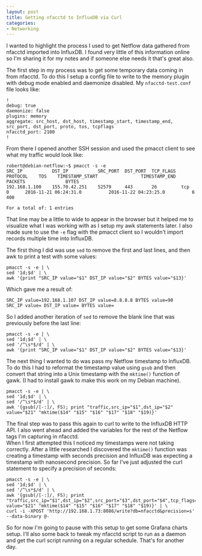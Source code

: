 ```yaml
---
layout: post
title: Getting nfacctd to InfluxDB via Curl
categories: 
- Networking
--- 
```


I wanted to highlight the process I used to get Netflow data gathered from nfacctd imported into InfluxDB. I found very little of this information online so I'm sharing it for my notes and if someone else needs it that's great also.

The first step in my process was to get some temporary data coming in from nfacctd. To do this I setup a config file to write to the memory plugin with debug mode enabled and daemonize disabled. My `nfacctd-test.conf` file looks like:  
  
```
!  
debug: true  
daemonize: false  
plugins: memory  
aggregate: src_host, dst_host, timestamp_start, timestamp_end, src_port, dst_port, proto, tos, tcpflags
nfacctd_port: 2100  
!
```
From there I opened another SSH session and used the pmacct client to see what my traffic would look like:
  
```
robert@debian-netflow:~$ pmacct -s -e
SRC_IP           DST_IP           SRC_PORT  DST_PORT  TCP_FLAGS  PROTOCOL    TOS    TIMESTAMP_START                TIMESTAMP_END                  PACKETS               BYTES
192.168.1.100    155.70.42.251    52579     443       26         tcp         0      2016-11-21 06:24:31.0          2016-11-22 04:23:25.0          6                     400
  
For a total of: 1 entries
```  
That line may be a little to wide to appear in the browser but it helped me to visualize what I was working with as I setup my awk statements later. I also made sure to use the `-e` flag with the pmacct client so I wouldn't import records multiple time into InfluxDB.

The first thing I did was use `sed` to remove the first and last lines, and then awk to print a test with some values:

```
pmacct -s -e | \
sed '1d;$d' | \
awk '{print "SRC_IP value="$1" DST_IP value="$2" BYTES value="$13}'
```
Which gave me a result of:

```
SRC_IP value=192.168.1.107 DST_IP value=8.8.8.8 BYTES value=90
SRC_IP value= DST_IP value= BYTES value=
``` 
So I added another iteration of `sed` to remove the blank line that was previously before the last line:

```
pmacct -s -e | \
sed '1d;$d' | \
sed '/^\s*$/d' | \
awk '{print "SRC_IP value="$1" DST_IP value="$2" BYTES value="$13}'
```
The next thing I wanted to do was pass my Netflow timestamp to InfluxDB. To do this I had to reformat the timestamp value using `gsub` and then convert that string into a Unix timestamp with the `mktime()` function of gawk. (I had to install gawk to make this work on my Debian machine).

```
pmacct -s -e | \
sed '1d;$d' | \
sed '/^\s*$/d' | \
awk '{gsub(/[-:]/, FS); print "traffic,src_ip="$1",dst_ip="$2" value="$21" "mktime($14" "$15" "$16" "$17" "$18" "$19)}'
```
The final step was to pass this again to curl to write to the InfluxDB HTTP API. I also went ahead and added the variables for the rest of the Netflow tags I'm capturing in nfacctd.  
When I first attempted this I noticed my timestamps were not taking correctly. After a little researched I discovered the `mktime()` function was creating a timestamp with seconds precision and InfluxDB was expecting a timestamp with nanosecond precision. So far I've just adjusted the curl statement to specify a precision of seconds:

```
pmacct -s -e | \
sed '1d;$d' | \
sed '/^\s*$/d' | \
awk '{gsub(/[-:]/, FS); print "traffic,src_ip="$1",dst_ip="$2",src_port="$3",dst_port="$4",tcp_flags="$5",proto="$6",tos="$7" value="$21" "mktime($14" "$15" "$16" "$17" "$18" "$19)}' | \
curl -i -XPOST 'http://192.168.1.73:8086/write?db=nfacctd&precision=s' --data-binary @-
```
So for now I'm going to pause with this setup to get some Grafana charts setup. I'll also some back to tweak my nfacctd script to run as a daemon and get the curl script running on a regular schedule. That's for another day.